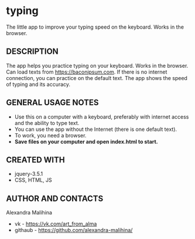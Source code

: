 # typing
The little app to improve your typing speed on the keyboard. Works in the browser.

DESCRIPTION
-----------------------
The app helps you practice typing on your keyboard. Works in the browser. Can load texts from https://baconipsum.com. If there is no internet connection, you can practice on the default text.
The app shows the speed of typing and its accuracy.

GENERAL USAGE NOTES
-----------------------
  - Use this on a computer with a keyboard, preferably with internet access and the ability to type text.
  - You can use the app without the Internet (there is one default text).
  - To work, you need a browser.
  - <b>Save files on your computer and open index.html to start.</b>
  
CREATED WITH
-----------------------
- jquery-3.5.1
- CSS, HTML, JS

AUTHOR AND CONTACTS
-------------------------
Alexandra Malihina
* vk - https://vk.com/art_from_alma
* githaub - https://github.com/alexandra-malihina/
